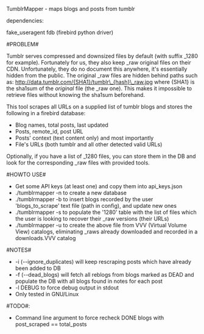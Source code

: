 TumblrMapper - maps blogs and posts from tumblr

dependencies: 

fake\_useragent
fdb (firebird python driver)


#PROBLEM# 

Tumblr serves compressed and downsized files by default (with suffix \_1280 for example).
Fortunately for us, they also keep \_raw original files on their CDN.
Unfortunately, they do no document this anywhere, it's essentially hidden from the public.
The original \_raw files are hidden behind paths such as:
http://data.tumblr.com/{SHA1}/tumblr\_{hash}\_raw.jpg
where {SHA1} is the sha1sum of the _original_ file (the \_raw one). 
This makes it impossible to retrieve files without knowing the sha1sum beforehand.

This tool scrapes all URLs on a supplied list of tumblr blogs and stores the following in a firebird database:
* Blog names, total posts, last updated
* Posts, remote\_id, post URL
* Posts' context (text content only) and most importantly
* File's URLs (both tumblr and all other detected valid URLs)

Optionally, if you have a list of \_1280 files, you can store them in the DB and look for the
corresponding \_raw files with provided tools.

#HOWTO USE#

* Get some API keys (at least one) and copy them into api\_keys.json
* ./tumblrmapper -n to create a new database
* ./tumblrmapper -b to insert blogs recorded by the user 'blogs\_to\_scrape' text file (path in config), and update new ones
* ./tumblrmapper -s to populate the '1280' table with the list of files which the user is looking to recover their \_raw versions (their URLs)
* ./tumblrmapper -u to create the above file from VVV (Virtual Volume View) catalogs, eliminating \_raws already downloaded and recorded in a downloads.VVV catalog

#NOTES#

* -i (--ignore\_duplicates) will keep rescraping posts which have already been added to DB
* -f (--dead\_blogs) will fetch all reblogs from blogs marked as DEAD and populate the DB with all blogs found in notes for each post
* -l DEBUG to force debug output in stdout
* Only tested in GNU/Linux


#TODO#:

* Command line argument to force recheck DONE blogs with post\_scraped == total\_posts
